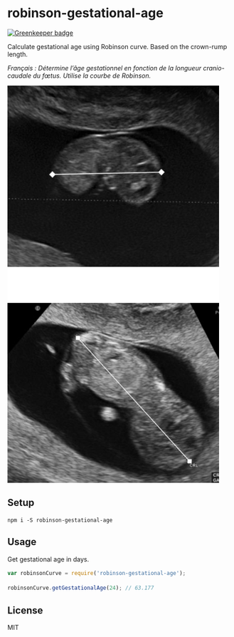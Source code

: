# robinson-gestational-age

[![Greenkeeper badge](https://badges.greenkeeper.io/MathRobin/robinson-gestational-age.svg)](https://greenkeeper.io/)

Calculate gestational age using Robinson curve. Based on the crown-rump length.

*Français : Détermine l’âge gestationnel en fonction de la longueur cranio-caudale du fœtus. Utilise la courbe de Robinson.*

![crown-rump length](https://github.com/MathRobin/robinson-gestational-age/blob/master/2.png?raw=true)

## Setup

```shell
npm i -S robinson-gestational-age
```

## Usage

Get gestational age in days.

```javascript
var robinsonCurve = require('robinson-gestational-age');

robinsonCurve.getGestationalAge(24); // 63.177
```

## License

MIT
